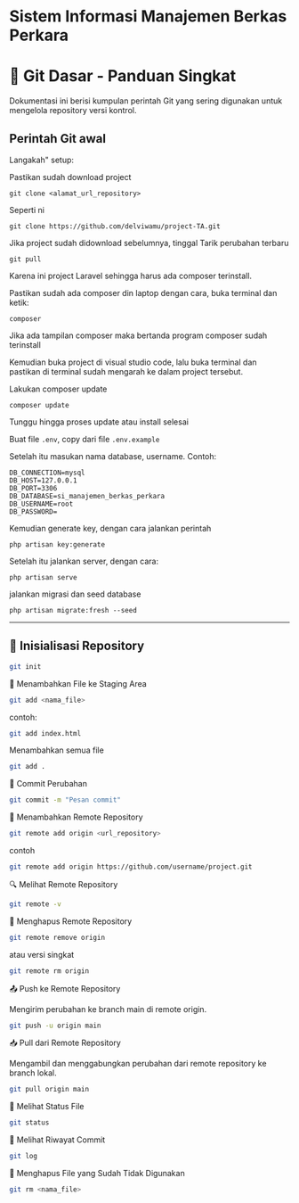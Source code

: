 # Sistem Informasi Manajemen Berkas Perkara

# 📘 Git Dasar - Panduan Singkat

Dokumentasi ini berisi kumpulan perintah Git yang sering digunakan untuk mengelola repository versi kontrol.

## Perintah Git awal

Langakah" setup:

Pastikan sudah download project
```
git clone <alamat_url_repository>
```

Seperti ni
```
git clone https://github.com/delviwamu/project-TA.git
```

Jika project sudah didownload sebelumnya, tinggal Tarik perubahan terbaru
```
git pull
```

Karena ini project Laravel sehingga harus ada composer terinstall.

Pastikan sudah ada composer din laptop dengan cara, buka terminal dan ketik:
```
composer
```

Jika ada tampilan composer maka bertanda program composer sudah terinstall

Kemudian buka project di visual studio code, lalu buka terminal dan pastikan di terminal sudah mengarah ke dalam project tersebut.

Lakukan composer update
```
composer update
```

Tunggu hingga proses update atau install selesai

Buat file `.env`, copy dari file `.env.example`

Setelah itu masukan nama database, username.
Contoh: 
```
DB_CONNECTION=mysql
DB_HOST=127.0.0.1
DB_PORT=3306
DB_DATABASE=si_manajemen_berkas_perkara
DB_USERNAME=root
DB_PASSWORD=
```

Kemudian generate key, dengan cara jalankan perintah
```
php artisan key:generate
```

Setelah itu jalankan server, dengan cara:
```
php artisan serve
```

jalankan migrasi dan seed database

```
php artisan migrate:fresh --seed
```


---

## 🔧 Inisialisasi Repository

```bash
git init
```

💾 Menambahkan File ke Staging Area

```bash
git add <nama_file>
```

contoh:
```bash
git add index.html
```

Menambahkan semua file
```bash
git add .
```

📝 Commit Perubahan

```bash
git commit -m "Pesan commit"
```

🔗 Menambahkan Remote Repository
```bash
git remote add origin <url_repository>
```
contoh
```bash
git remote add origin https://github.com/username/project.git
```

🔍 Melihat Remote Repository
```bash
git remote -v
```

🔄 Menghapus Remote Repository
```bash
git remote remove origin
```
atau versi singkat

```bash
git remote rm origin
```

📤 Push ke Remote Repository

Mengirim perubahan ke branch main di remote origin.
```bash
git push -u origin main
```

📥 Pull dari Remote Repository

Mengambil dan menggabungkan perubahan dari remote repository ke branch lokal.
```bash
git pull origin main
```

📄 Melihat Status File
```bash
git status
```

📜 Melihat Riwayat Commit
```bash
git log
```

🧹 Menghapus File yang Sudah Tidak Digunakan

```bash
git rm <nama_file>
```

```bash
```